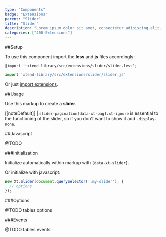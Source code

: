 ```yaml
---
type: "Components"
badge: "Extensions"
parent: "Slider"
title: "Slider"
description: "Lorem ipsum dolor sit amet, consectetur adipiscing elit. Nunc tempus laoreet leo sit amet iaculis."
categories: ["400-Extensions"]
---
```


##Setup

To use this component import the **less** and **js** files accordingly:

```less
@import '~xtend-library/src/extensions/slider/slider.less';
```

```jsx
import 'xtend-library/src/extensions/slider/slider.js'
```

Or just [import extensions](/components/setup/#@TODO).

##Usage

Use this markup to create a **slider**.

<script type="text/plain" class="language-markup">
  <div class="slider" data-xt-slider>

    <div class="slides">
      <ul class="slides-inner">

        <li class="slide">
          <div class="slide-inner">
            <!-- content -->
          </div>
        </li>

        <li class="slide">
          <div class="slide-inner">
            <!-- content -->
          </div>
        </li>

      </ul>
    </div>

    <nav class="slider-pagination">
      <button type="button" class="btn btn--default xt-ignore" data-xt-pag title="Slide xt-num">
      </button>
    </nav>

  </div>
</script>

[[noteDefault]]
| `slider-pagination[data-xt-pag].xt-ignore` is essential to the functioning of the slider, so if you don't want to show it add `.display-none`.

##Javascript

@TODO

###Initialization

Initialize automatically within markup with `[data-xt-slider]`.

Or initialize with javascript:

```jsx
new Xt.Slider(document.querySelector('.my-slider'), {
  // options
});
```

###Options

@TODO tables options

###Events

@TODO tables events
